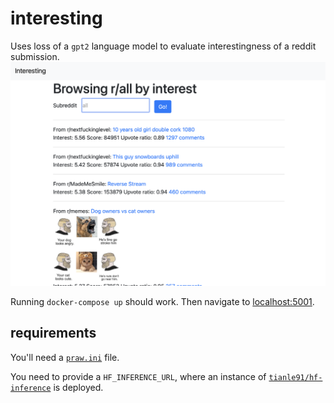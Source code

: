 # interesting
Uses loss of a `gpt2` language model to evaluate interestingness of a reddit submission.
![screenshot](screenshot.png)

Running `docker-compose up` should work.
Then navigate to [localhost:5001](localhost:5001).

## requirements
You'll need a [`praw.ini`](https://praw.readthedocs.io/en/stable/getting_started/configuration/prawini.html) file.

You need to provide a `HF_INFERENCE_URL`, where an instance of [`tianle91/hf-inference`](https://github.com/tianle91/hf-inference) is deployed.
